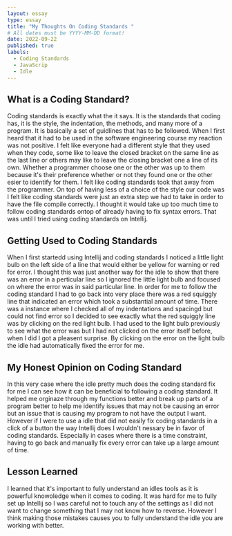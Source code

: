 ```yaml
---
layout: essay
type: essay
title: "My Thoughts On Coding Standards "
# All dates must be YYYY-MM-DD format!
date: 2022-09-22
published: true
labels:
  - Coding Standards
  - JavaScrip
  - Idle
---
```




## What is a Coding Standard?
Coding standards is exactly what the it says.  It is the standards that coding has, it is the style, the indentation, the methods, and many more of a program. It is basically a set of guidlines that has to be followed. When I first heard that it had to be used in the software engineering course my reaction was not positive. I felt like everyone had a different style that they used when they code, some like to leave the closed bracket on the same line as the last line or others may like to leave the closing bracket one a line of its own. Whether a programmer choose one or the other was up to them because it's their preference whether or not they found one or the other esier to identify for them. I felt like coding standards took that away from the programmer. On top of having less of a choice of the style our code was I felt like coding standards were just an extra step we had to take in order to have the file compile correctly. I thought it would take up too much time to follow coding standards ontop of already having to fix syntax errors. That was until I tried using coding standards on Intellij. 


## Getting Used to Coding Standards
When I first startedd using Intellij and coding standards I noticed a little light bulb on the left side of a line that would either be yellow for warning or red for error. I thought this was just another way for the idle to show that there was an error in a perticular line so I ignored the little light bulb and focused on where the error was in said particular line. In order for me to follow the coding standard I had to go back into very place there was a red squiggly line that indicated an error which took a substantial amount of time. There was a instance where I checked all of my indentations and spacingd but could not find error so I decided to see exactly what the red squiggly line was by clicking on the red light bulb. I had used to the light bulb previously to see what the error was but I had not clicked on the error itself before, when I did I got a pleasent surprise. By clicking on the error on the light bulb the idle had automatically fixed the error for me. 

## My Honest Opinion on Coding Standard
In this very case where the idle pretty much does the coding standard fix for me I can see how it can be beneficial to following a coding standard. It helped me orginaze through my functions better and break up parts of a program better to help me identify issues that may not be causing an error but an issue that is causing my program to not have the output I want. However if I were to use a idle that did not easily fix coding standards in a click of a button the way Intellij does I wouldn't nessary be in favor of coding standards. Especially in cases where there is a time constraint, having to go back and manually fix every error can take up a large amount of time. 

## Lesson Learned 
I learned that it's important to fully understand an idles tools as it is powerful knowoledge when it comes to coding. It was hard for me to fully set up Intellij so I was careful not to touch any of the settings as I did not want to change something that I may not know how to reverse. However I think making those mistakes causes you to fully understand the idle you are working with better. 


